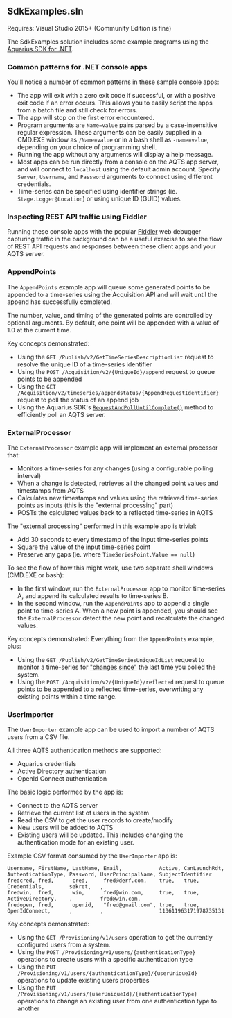 ## SdkExamples.sln

Requires: Visual Studio 2015+ (Community Edition is fine)

The SdkExamples solution includes some example programs using the [Aquarius.SDK for .NET](https://github.com/AquaticInformatics/aquarius-sdk-net).

### Common patterns for .NET console apps

You'll notice a number of common patterns in these sample console apps:
- The app will exit with a zero exit code if successful, or with a positive exit code if an error occurs. This allows you to easily script the apps from a batch file and still check for errors.
- The app will stop on the first error encountered.
- Program arguments are `Name=value` pairs parsed by a case-insensitive regular expression. These arguments can be easily supplied in a CMD.EXE window as `/Name=value` or in a bash shell as `-name=value`, depending on your choice of programming shell.
- Running the app without any arguments will display a help message.
- Most apps can be run directly from a console on the AQTS app server, and will connect to `localhost` using the default admin account. Specify `Server`, `Username`, and `Password` arguments to connect using different credentials.
- Time-series can be specified using identifier strings (ie. `Stage.Logger@Location`) or using unique ID (GUID) values. 

### Inspecting REST API traffic using Fiddler

Running these console apps with the popular [Fiddler](http://www.telerik.com/fiddler) web debugger capturing traffic in the background can be a useful exercise to see the flow of REST API requests and responses between these client apps and your AQTS server.

### AppendPoints

The `AppendPoints` example app will queue some generated points to be appended to a time-series using the Acquisition API and will wait until the append has successfully completed.

The number, value, and timing of the generated points are controlled by optional arguments. By default, one point will be appended with a value of 1.0 at the current time.

Key concepts demonstrated:
- Using the `GET /Publish/v2/GetTimeSeriesDescriptionList` request to resolve the unique ID of a time-series identifier
- Using the `POST /Acquisition/v2/{UniqueId}/append` request to queue points to be appended
- Using the `GET /Acquisition/v2/timeseries/appendstatus/{AppendRequestIdentifier}` request to poll the status of an append job
- Using the Aquarius.SDK's [`RequestAndPollUntilComplete()`](https://github.com/AquaticInformatics/aquarius-sdk-net/wiki/Adaptive-polling#adaptive-polling-via-requestandpolluntilcomplete) method to efficiently poll an AQTS server.

### ExternalProcessor

The `ExternalProcessor` example app will implement an external processor that:
- Monitors a time-series for any changes (using a configurable polling interval)
- When a change is detected, retrieves all the changed point values and timestamps from AQTS
- Calculates new timestamps and values using the retrieved time-series points as inputs (this is the "external processing" part)
- POSTs the calculated values back to a reflected time-series in AQTS

The "external processing" performed in this example app is trivial:
- Add 30 seconds to every timestamp of the input time-series points
- Square the value of the input time-series point
- Preserve any gaps (ie. where `TimeSeriesPoint.Value == null`)

To see the flow of how this might work, use two separate shell windows (CMD.EXE or bash):
- In the first window, run the `ExternalProcessor` app to monitor time-series A, and append its calculated results to time-series B.
- In the second window, run the `AppendPoints` app to append a single point to time-series A. When a new point is appended, you should see the `ExternalProcessor` detect the new point and recalculate the changed values.

Key concepts demonstrated: Everything from the `AppendPoints` example, plus:
- Using the `GET /Publish/v2/GetTimeSeriesUniqueIdList` request to monitor a time-series for ["changes since"](https://github.com/AquaticInformatics/aquarius-sdk-net/wiki/Monitoring-changes-to-a-time-series#changes-since-concept) the last time you polled the system.
- Using the `POST /Acquisition/v2/{UniqueId}/reflected` request to queue points to be appended to a reflected time-series, overwriting any existing points within a time range.

### UserImporter

The `UserImporter` example app can be used to import a number of AQTS users from a CSV file.

All three AQTS authentication methods are supported:
- Aquarius credentials
- Active Directory authentication
- OpenId Connect authentication

The basic logic performed by the app is:
- Connect to the AQTS server
- Retrieve the current list of users in the system
- Read the CSV to get the user records to create/modify
- New users will be added to AQTS
- Existing users will be updated. This includes changing the authentication mode for an existing user.

Example CSV format consumed by the `UserImporter` app is:
```csv
Username, FirstName, LastName, Email,            Active, CanLaunchRdt, AuthenticationType, Password, UserPrincipalName, SubjectIdentifier
fredcred, fred,      cred,     fred@derf.com,    true,   true,         Credentials,        sekret,   ,
fredwin,  fred,      win,      fred@win.com,     true,   true,         ActiveDirectory,    ,         fred@win.com,
fredopen, fred,      openid,   "fred@gmail.com", true,   true,         OpenIdConnect,      ,         ,                  113611963171978735131
```

Key concepts demonstrated:
- Using the `GET /Provisioning/v1/users` operation to get the currently configured users from a system.
- Using the `POST /Provisioning/v1/users/{authenticationType}` operations to create users with a specific authentication type
- Using the `PUT /Provisioning/v1/users/{authenticationType}/{userUniqueId}` operations to update existing users properties
- Using the `PUT /Provisioning/v1/users/{userUniqueId}/{authenticationType}` operations to change an existing user from one authentication type to another

